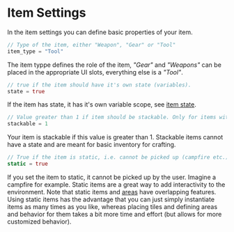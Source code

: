 # Item Settings

In the item settings you can define basic properties of your item.

```rust
// Type of the item, either "Weapon", "Gear" or "Tool"
item_type = "Tool"
```

The item typpe defines the role of the item, *"Gear"* and *"Weapons"* can be placed in the appropriate UI slots, everything else is a *"Tool"*.

```rust
// true if the item should have it's own state (variables).
state = true
```

If the item has state, it has it's own variable scope, see [item state](./item_state.md).

```rust
// Value greater than 1 if item should be stackable. Only for items without state.
stackable = 1
```

Your item is stackable if this value is greater than 1. Stackable items cannot have a state and are meant for basic inventory for crafting.

```rust
// True if the item is static, i.e. cannot be picked up (campfire etc.).
static = true
```

If you set the item to static, it cannot be picked up by the user. Imagine a campfire for example. Static items are a great way to add interactivity to the environment. Note that static items and [areas](./regions_edit_areas.md) have overlapping features. Using static items has the advantage that you can just simply instantiate items as many times as you like, whereas placing tiles and defining areas and behavior for them takes a bit more time and effort (but allows for more customized behavior).